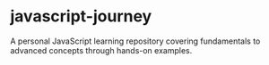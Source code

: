 # javascript-journey
A personal JavaScript learning repository covering fundamentals to advanced concepts through hands-on examples.
